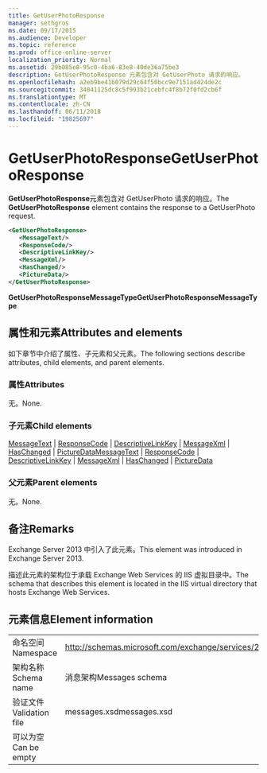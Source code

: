 ```yaml
---
title: GetUserPhotoResponse
manager: sethgros
ms.date: 09/17/2015
ms.audience: Developer
ms.topic: reference
ms.prod: office-online-server
localization_priority: Normal
ms.assetid: 29b085e8-95c0-4ba6-83e8-40de36a75be3
description: GetUserPhotoResponse 元素包含对 GetUserPhoto 请求的响应。
ms.openlocfilehash: a2eb9be41b079d29c64f50bcc9e7151ad424de2c
ms.sourcegitcommit: 34041125dc8c5f993b21cebfc4f8b72f0fd2cb6f
ms.translationtype: MT
ms.contentlocale: zh-CN
ms.lasthandoff: 06/11/2018
ms.locfileid: "19825697"
---
```

# <a name="getuserphotoresponse"></a><span data-ttu-id="1c2a7-103">GetUserPhotoResponse</span><span class="sxs-lookup"><span data-stu-id="1c2a7-103">GetUserPhotoResponse</span></span>

<span data-ttu-id="1c2a7-104">**GetUserPhotoResponse**元素包含对 GetUserPhoto 请求的响应。</span><span class="sxs-lookup"><span data-stu-id="1c2a7-104">The **GetUserPhotoResponse** element contains the response to a GetUserPhoto request.</span></span> 
  
```XML
<GetUserPhotoResponse>
   <MessageText/>
   <ResponseCode/>
   <DescriptiveLinkKey/>
   <MessageXml/>
   <HasChanged/>
   <PictureData/>
</GetUserPhotoResponse>
```

 <span data-ttu-id="1c2a7-105">**GetUserPhotoResponseMessageType**</span><span class="sxs-lookup"><span data-stu-id="1c2a7-105">**GetUserPhotoResponseMessageType**</span></span>
## <a name="attributes-and-elements"></a><span data-ttu-id="1c2a7-106">属性和元素</span><span class="sxs-lookup"><span data-stu-id="1c2a7-106">Attributes and elements</span></span>

<span data-ttu-id="1c2a7-107">如下章节中介绍了属性、子元素和父元素。</span><span class="sxs-lookup"><span data-stu-id="1c2a7-107">The following sections describe attributes, child elements, and parent elements.</span></span>
  
### <a name="attributes"></a><span data-ttu-id="1c2a7-108">属性</span><span class="sxs-lookup"><span data-stu-id="1c2a7-108">Attributes</span></span>

<span data-ttu-id="1c2a7-109">无。</span><span class="sxs-lookup"><span data-stu-id="1c2a7-109">None.</span></span>
  
### <a name="child-elements"></a><span data-ttu-id="1c2a7-110">子元素</span><span class="sxs-lookup"><span data-stu-id="1c2a7-110">Child elements</span></span>

<span data-ttu-id="1c2a7-111">[MessageText](messagetext.md) | [ResponseCode](responsecode.md) | [DescriptiveLinkKey](descriptivelinkkey.md) | [MessageXml](messagexml.md) | [HasChanged](haschanged.md) | [PictureData](picturedata.md)</span><span class="sxs-lookup"><span data-stu-id="1c2a7-111">[MessageText](messagetext.md) | [ResponseCode](responsecode.md) | [DescriptiveLinkKey](descriptivelinkkey.md) | [MessageXml](messagexml.md) | [HasChanged](haschanged.md) | [PictureData](picturedata.md)</span></span>
  
### <a name="parent-elements"></a><span data-ttu-id="1c2a7-112">父元素</span><span class="sxs-lookup"><span data-stu-id="1c2a7-112">Parent elements</span></span>

<span data-ttu-id="1c2a7-113">无。</span><span class="sxs-lookup"><span data-stu-id="1c2a7-113">None.</span></span>
  
## <a name="remarks"></a><span data-ttu-id="1c2a7-114">备注</span><span class="sxs-lookup"><span data-stu-id="1c2a7-114">Remarks</span></span>

<span data-ttu-id="1c2a7-115">Exchange Server 2013 中引入了此元素。</span><span class="sxs-lookup"><span data-stu-id="1c2a7-115">This element was introduced in Exchange Server 2013.</span></span>
  
<span data-ttu-id="1c2a7-116">描述此元素的架构位于承载 Exchange Web Services 的 IIS 虚拟目录中。</span><span class="sxs-lookup"><span data-stu-id="1c2a7-116">The schema that describes this element is located in the IIS virtual directory that hosts Exchange Web Services.</span></span>
  
## <a name="element-information"></a><span data-ttu-id="1c2a7-117">元素信息</span><span class="sxs-lookup"><span data-stu-id="1c2a7-117">Element information</span></span>

|||
|:-----|:-----|
|<span data-ttu-id="1c2a7-118">命名空间</span><span class="sxs-lookup"><span data-stu-id="1c2a7-118">Namespace</span></span>  <br/> |http://schemas.microsoft.com/exchange/services/2006/messages  <br/> |
|<span data-ttu-id="1c2a7-119">架构名称</span><span class="sxs-lookup"><span data-stu-id="1c2a7-119">Schema name</span></span>  <br/> |<span data-ttu-id="1c2a7-120">消息架构</span><span class="sxs-lookup"><span data-stu-id="1c2a7-120">Messages schema</span></span>  <br/> |
|<span data-ttu-id="1c2a7-121">验证文件</span><span class="sxs-lookup"><span data-stu-id="1c2a7-121">Validation file</span></span>  <br/> |<span data-ttu-id="1c2a7-122">messages.xsd</span><span class="sxs-lookup"><span data-stu-id="1c2a7-122">messages.xsd</span></span>  <br/> |
|<span data-ttu-id="1c2a7-123">可以为空</span><span class="sxs-lookup"><span data-stu-id="1c2a7-123">Can be empty</span></span>  <br/> ||
   

